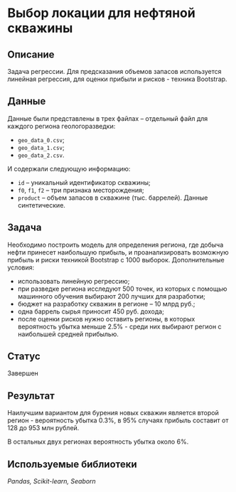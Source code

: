 # Выбор локации для нефтяной скважины

## Описание
Задача регрессии. Для предсказания объемов запасов используется линейная регрессия, для оценки прибыли и рисков - техника Bootstrap.

## Данные
Данные были представлены в трех файлах – отдельный файл для каждого региона геологоразведки:
* `geo_data_0.csv`;
* `geo_data_1.csv`;
* `geo_data_2.csv`.

И содержали следующую информацию:
* `id` – уникальный идентификатор скважины;
* `f0`, `f1`, `f2` – три признака месторождения;
* `product` – объем запасов в скважине (тыс. баррелей).
Данные синтетические.

## Задача
Необходимо построить модель для определения региона, где добыча нефти принесет наибольшую прибыль, и проанализировать возможную прибыль и риски техникой Bootstrap c 1000 выборок. Дополнительные условия:
* использовать линейную регрессию;
* при разведке региона исследуют 500 точек, из которых с помощью машинного обучения выбирают 200 лучших для разработки;
* бюджет на разработку скважин в регионе – 10 млрд руб.;
* одна баррель сырья приносит 450 руб. дохода;
* после оценки рисков нужно оставить регионы, в которых вероятность убытка меньше 2.5% - среди них выбирают регион с наибольшей средней прибылью.

## Статус
Завершен

## Результат
Наилучшим вариантом для бурения новых скважин является второй регион - вероятность убытка 0.3%, в 95% случаях прибыль составит от 128 до 953 млн рублей.

В остальных двух регионах вероятность убытка около 6%.

## Используемые библиотеки
*Pandas, Scikit-learn, Seaborn*
